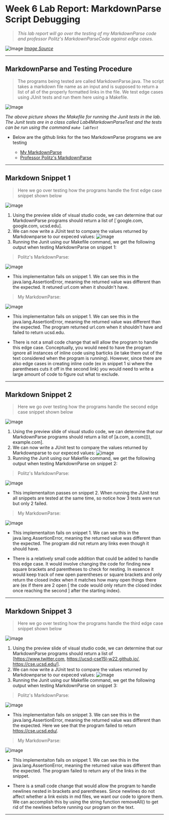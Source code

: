# Week 6 Lab Report: MarkdownParse Script Debugging

> *This lab report will go over the testing of my MarkdownParse code and
> professor Politz's MarkdownParseCode against edge cases.*

![Image](images/edgeCase.jpg)
*[Image Source](https://www.reddit.com/r/ProgrammerHumor/comments/oxq5no/edge_cases_be_like/)*

---

## MarkdownParse and Testing Procedure 
> The programs being tested are called MarkdownParse.java. The script takes a
> markdown file name as an input and is supposed to return a list of  all of the
> properly formatted links in the file. We test edge cases using JUnit tests and
> run them here using a Makefile.

![Image](images/makeFilePicture.PNG)

*The above picture shows the Makefile for running the Junit tests in the lab.
The Junit tests are in a class called Lab4MarkdownParseTest and the tests can be
run using the command ```make labTest```*

* Below are the github links for the two MarkdownParse programs we are testing

    * [My MarkdownParse](https://github.com/jdweak/markdown-parse)
    * [Professor Politz's MarkdownParse](https://github.com/ucsd-cse15l-w22/markdown-parse)

---

## Markdown Snippet 1
> Here we go over testing how the programs handle the first edge case snippet shown
> below

![image](images/snippet1.PNG)

1. Using the preview slide of visual studio code, we can determine that our
   MarkdownParse programs should return a list of [`google.com, google.com,
   ucsd.edu].
2. We can now write a JUnit test to compare the values returned by Markdownparse
   to our expeced values:
   ![image](images/snippet1Test.PNG)
3. Running the Junit using our Makefile command, we get the following output
   when testing MarkdownParse on snippet 1:

> Politz's MarkdownParse:

![image](/images/snippet1PolitzFail.PNG)

* This implementaiton fails on snippet 1. We can see this in the
  java.lang.AssertionError, meaning the returned value was different than the
  expected. It retuned url.com when it shouldn't have.

> My MarkdownParse:

![image](/images/snippet1MyFail.PNG)
* This implementaiton fails on snippet 1. We can see this in the
  java.lang.AssertionError, meaning the returned value was different than the
  expected. The program returned url.com when it shouldn't have and failed to
  return ucsd.edu.

 * There is not a small code change that will allow the program to handle this
   edge case. Conceptually, you would need to have the program ignore all
   instances of inline code using barticks (ie take them out of the text
   considered when the program is running). However, since there are also edge
   cases in creating inline code (ex in snippet 1 si where the parentheses cuts
   it off in the second link) you would need to write a large amount of code to
   figure out what to exclude.


---
## Markdown Snippet 2
> Here we go over testing how the programs handle the second edge case snippet shown
> below

![image](images/snippet2.PNG)

1. Using the preview slide of visual studio code, we can determine that our
   MarkdownParse programs should return a list of [a.com, a.com(()), example.com].
2. We can now write a JUnit test to compare the values returned by Markdownparse
   to our expeced values:
   ![image](images/snippet2Test.PNG)
3. Running the Junit using our Makefile command, we get the following output
   when testing MarkdownParse on snippet 2:

> Politz's MarkdownParse:

![image](/images/snippet2PolitzGood.PNG)

* This implementaiton passes on snippet 2. When running the JUnit test all
  snippets are tested at the same time, so notice how 3 tests were run but only
  2 failed.

> My MarkdownParse:

![image](/images/snippet2MyFail.PNG)
* This implementaiton fails on snippet 1. We can see this in the
  java.lang.AssertionError, meaning the returned value was different than the
  expected. The program did not return any links even though it should have.

 * There is a relatively small code addition that could be added to handle this
   edge case. It
   would involve changing the code for finding new square brackets and parentheses to check for
   nesting. In essence it would keep track of new open parentheses or square
   brackets and only return the closed index when it matches how many open
   things there are (ex if there are 2 open [ the code would only return the
   closed index once reaching the second ] after the starting index).   

---

## Markdown Snippet 3
> Here we go over testing how the programs handle the third edge case snippet shown
> below

![image](images/snippet3.PNG)

1. Using the preview slide of visual studio code, we can determine that our
   MarkdownParse programs should return a list of [https://www.twitter.com, https://ucsd-cse15l-w22.github.io/, https://cse.ucsd.edu/].
2. We can now write a JUnit test to compare the values returned by Markdownparse
   to our expeced values:
   ![image](images/snippet3Test.PNG)
3. Running the Junit using our Makefile command, we get the following output
   when testing MarkdownParse on snippet 3:

> Politz's MarkdownParse:

![image](/images/snippet3PolitzFail.PNG)

* This implementaiton fails on snippet 3. We can see this in the
  java.lang.AssertionError, meaning the returned value was different than the
  expected. Here we see that the program failed to return https://cse.ucsd.edu/.

> My MarkdownParse:

![image](/images/snippet3MyFail.PNG)
* This implementaiton fails on snippet 1. We can see this in the
  java.lang.AssertionError, meaning the returned value was different than the
  expected. The program failed to return any of the links in the snippet. 

 * There is a small code change that would allow the program to handle newlines
   nested in brackets and parentheses. Since newlines do not affect whether a
   link exists in md files, we want our code to ignore them. We can accomplish
   this by using the string function removeAll() to get rid of the newlines
   before running our program on the text.
---




